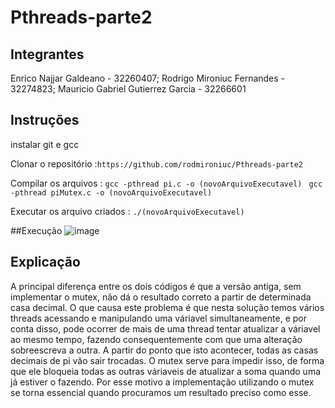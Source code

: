# Pthreads-parte2

## Integrantes
Enrico Najjar Galdeano - 32260407;
Rodrigo Mironiuc Fernandes - 32274823;
Mauricio Gabriel Gutierrez Garcia - 32266601


## Instruções
instalar git e gcc

Clonar o repositório :`https://github.com/rodmironiuc/Pthreads-parte2`

Compilar os arquivos : 
`gcc -pthread pi.c -o (novoArquivoExecutavel) `
`gcc -pthread piMutex.c -o (novoArquivoExecutavel) `

Executar os arquivo criados :
`./(novoArquivoExecutavel)`

##Execução
![image](https://github.com/rodmironiuc/Pthreads-parte2/assets/142501084/fb695368-3970-4610-a5c9-75b479d4c9cf)


## Explicação
A principal diferença entre os dois códigos é que a versão antiga, sem implementar o mutex, não dá o resultado correto a partir de determinada casa decimal. O que causa este problema é que nesta solução temos vários threads acessando e manipulando uma váriavel simultaneamente, e por conta disso, pode ocorrer de mais de uma thread tentar atualizar a váriavel ao mesmo tempo, fazendo consequentemente com que uma alteração sobreescreva a outra. A partir do ponto que isto acontecer, todas as casas decimais de pi vão sair trocadas. O mutex serve para impedir isso, de forma que ele bloqueia todas as outras váriaveis de atualizar a soma quando uma já estiver o fazendo. Por esse motivo a implementação utilizando o mutex se torna essencial quando procuramos um resultado preciso como esse. 
